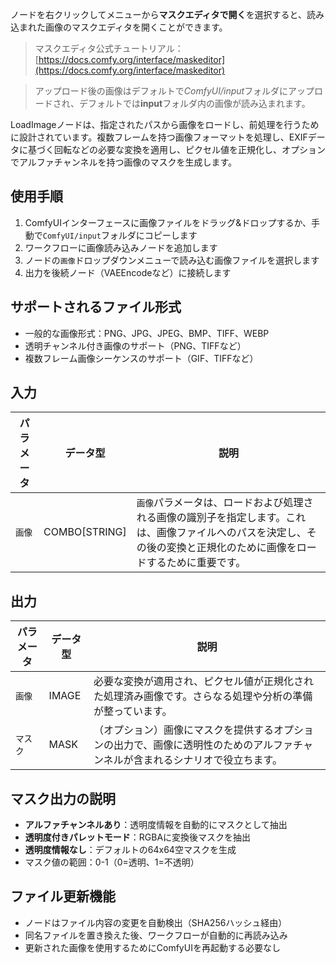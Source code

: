 ノードを右クリックしてメニューから**マスクエディタで開く**を選択すると、読み込まれた画像のマスクエディタを開くことができます。

> マスクエディタ公式チュートリアル：[https://docs.comfy.org/interface/maskeditor](https://docs.comfy.org/interface/maskeditor)

> アップロード後の画像はデフォルトで*ComfyUI/input*フォルダにアップロードされ、デフォルトでは**input**フォルダ内の画像が読み込まれます。

LoadImageノードは、指定されたパスから画像をロードし、前処理を行うために設計されています。複数フレームを持つ画像フォーマットを処理し、EXIFデータに基づく回転などの必要な変換を適用し、ピクセル値を正規化し、オプションでアルファチャンネルを持つ画像のマスクを生成します。

## 使用手順
1. ComfyUIインターフェースに画像ファイルをドラッグ&ドロップするか、手動で`ComfyUI/input`フォルダにコピーします
2. ワークフローに画像読み込みノードを追加します
3. ノードの`画像`ドロップダウンメニューで読み込む画像ファイルを選択します
4. 出力を後続ノード（VAEEncodeなど）に接続します

## サポートされるファイル形式
- 一般的な画像形式：PNG、JPG、JPEG、BMP、TIFF、WEBP
- 透明チャンネル付き画像のサポート（PNG、TIFFなど）
- 複数フレーム画像シーケンスのサポート（GIF、TIFFなど）

## 入力

| パラメータ | データ型 | 説明 |
|-----------|--------------|-------------|
| `画像`   | COMBO[STRING] | `画像`パラメータは、ロードおよび処理される画像の識別子を指定します。これは、画像ファイルへのパスを決定し、その後の変換と正規化のために画像をロードするために重要です。 |

## 出力

| パラメータ | データ型 | 説明 |
|-----------|-------------|-------------|
| `画像`   | IMAGE     | 必要な変換が適用され、ピクセル値が正規化された処理済み画像です。さらなる処理や分析の準備が整っています。 |
| `マスク`    | MASK      | （オプション）画像にマスクを提供するオプションの出力で、画像に透明性のためのアルファチャンネルが含まれるシナリオで役立ちます。 |

## マスク出力の説明
- **アルファチャンネルあり**：透明度情報を自動的にマスクとして抽出
- **透明度付きパレットモード**：RGBAに変換後マスクを抽出
- **透明度情報なし**：デフォルトの64x64空マスクを生成
- マスク値の範囲：0-1（0=透明、1=不透明）

## ファイル更新機能
- ノードはファイル内容の変更を自動検出（SHA256ハッシュ経由）
- 同名ファイルを置き換えた後、ワークフローが自動的に再読み込み
- 更新された画像を使用するためにComfyUIを再起動する必要なし